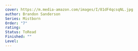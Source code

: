 ```yaml
---
cover: https://m.media-amazon.com/images/I/81dF4qcsqNL.jpg
author: Brandon Sanderson
Series: Mistborn
Order: "7"
rating: 
Status: ToRead
Finished: ""
Level:
---
```








